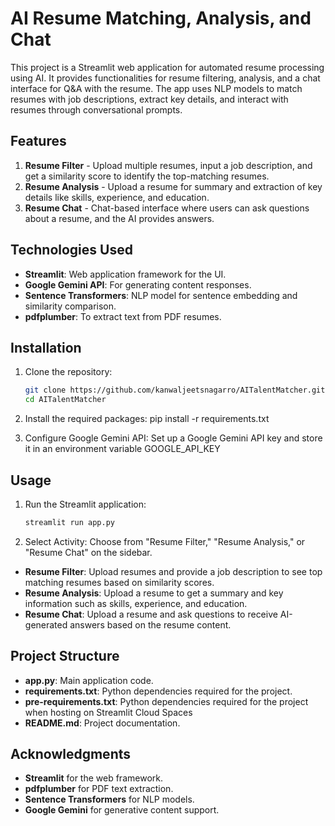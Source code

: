 # AI Resume Matching, Analysis, and Chat

This project is a Streamlit web application for automated resume processing using AI. It provides functionalities for resume filtering, analysis, and a chat interface for Q&A with the resume. The app uses NLP models to match resumes with job descriptions, extract key details, and interact with resumes through conversational prompts.

## Features
1. **Resume Filter** - Upload multiple resumes, input a job description, and get a similarity score to identify the top-matching resumes.
2. **Resume Analysis** - Upload a resume for summary and extraction of key details like skills, experience, and education.
3. **Resume Chat** - Chat-based interface where users can ask questions about a resume, and the AI provides answers.

## Technologies Used
- **Streamlit**: Web application framework for the UI.
- **Google Gemini API**: For generating content responses.
- **Sentence Transformers**: NLP model for sentence embedding and similarity comparison.
- **pdfplumber**: To extract text from PDF resumes.

## Installation

1. Clone the repository:
   ```bash
   git clone https://github.com/kanwaljeetsnagarro/AITalentMatcher.git
   cd AITalentMatcher

2. Install the required packages:
   pip install -r requirements.txt

3. Configure Google Gemini API:
   Set up a Google Gemini API key and store it in an environment variable GOOGLE_API_KEY

 ## Usage
 
1. Run the Streamlit application:

   ```bash
   streamlit run app.py

2. Select Activity: Choose from "Resume Filter," "Resume Analysis," or "Resume Chat" on the sidebar.

- **Resume Filter**: Upload resumes and provide a job description to see top matching resumes based on similarity scores.
- **Resume Analysis**: Upload a resume to get a summary and key information such as skills, experience, and education.
- **Resume Chat**: Upload a resume and ask questions to receive AI-generated answers based on the resume content.

## Project Structure

- **app.py**: Main application code.
- **requirements.txt**: Python dependencies required for the project.
- **pre-requirements.txt**: Python dependencies required for the project when hosting on Streamlit Cloud Spaces
- **README.md**: Project documentation.


## Acknowledgments

- **Streamlit** for the web framework.
- **pdfplumber** for PDF text extraction.
- **Sentence Transformers** for NLP models.
- **Google Gemini** for generative content support.
